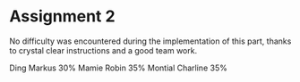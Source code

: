 # Assignment 2

No difficulty was encountered during the implementation of this part, thanks to crystal clear instructions and a good team work.

Ding Markus 30%
Mamie Robin 35%
Montial Charline 35%
